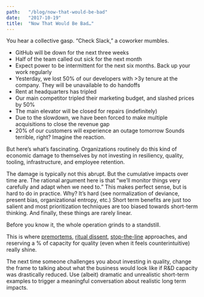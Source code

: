 ```yaml
---
path:	"/blog/now-that-would-be-bad"
date:	"2017-10-19"
title:	"Now That Would Be Bad…"
---
```


You hear a collective gasp. “Check Slack,” a coworker mumbles.

* GitHub will be down for the next three weeks
* Half of the team called out sick for the next month
* Expect power to be intermittent for the next six months. Back up your work regularly
* Yesterday, we lost 50% of our developers with >3y tenure at the company. They will be unavailable to do handoffs
* Rent at headquarters has tripled
* Our main competitor tripled their marketing budget, and slashed prices by 50%
* The main elevator will be closed for repairs (indefinitely)
* Due to the slowdown, we have been forced to make multiple acquisitions to close the revenue gap
* 20% of our customers will experience an outage tomorrow
Sounds terrible, right? Imagine the reaction.

But here’s what’s fascinating. Organizations routinely do this kind of economic damage to themselves by not investing in resiliency, quality, tooling, infrastructure, and employee retention.

The damage is typically not this abrupt. But the cumulative impacts over time are. The rational argument here is that “we’ll monitor things very carefully and adapt when we need to.” This makes perfect sense, but is hard to do in practice. Why? It’s hard (see normalization of deviance, present bias, organizational entropy, etc.) Short term benefits are just too salient and most prioritization techniques are too biased towards short-term thinking. And finally, these things are rarely linear.

Before you know it, the whole operation grinds to a standstill.

This is where [premortems](https://en.m.wikipedia.org/wiki/Pre-mortem), [ritual dissent](http://cognitive-edge.com/methods/ritual-dissent/), [stop-the-line](https://leanbuilds.wordpress.com/tag/stop-the-line/) approaches, and reserving a % of capacity for quality (even when it feels counterintuitive) really shine.

The next time someone challenges you about investing in quality, change the frame to talking about what the business would look like if R&D capacity was drastically reduced. Use (albeit) dramatic and unrealistic short-term examples to trigger a meaningful conversation about realistic long term impacts.

